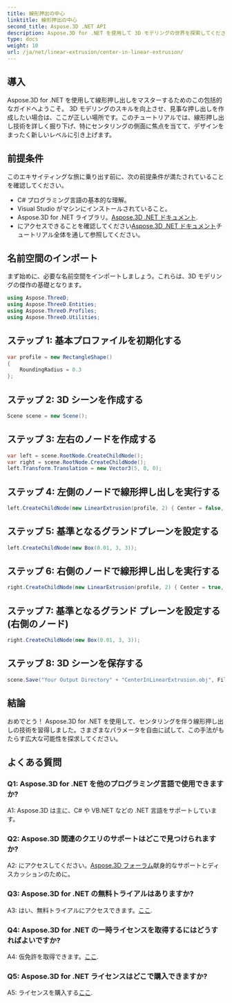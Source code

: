 ```yaml
---
title: 線形押出の中心
linktitle: 線形押出の中心
second_title: Aspose.3D .NET API
description: Aspose.3D for .NET を使用して 3D モデリングの世界を探索してください。直線押し出し技術を中心に据えて、見事なデザインを作成し、創造性を解き放ちます。
type: docs
weight: 10
url: /ja/net/linear-extrusion/center-in-linear-extrusion/
---
```

## 導入

Aspose.3D for .NET を使用して線形押し出しをマスターするためのこの包括的なガイドへようこそ。 3D モデリングのスキルを向上させ、見事な押し出しを作成したい場合は、ここが正しい場所です。このチュートリアルでは、線形押し出し技術を詳しく掘り下げ、特にセンタリングの側面に焦点を当てて、デザインをまったく新しいレベルに引き上げます。

## 前提条件

このエキサイティングな旅に乗り出す前に、次の前提条件が満たされていることを確認してください。

- C# プログラミング言語の基本的な理解。
- Visual Studio がマシンにインストールされていること。
-  Aspose.3D for .NET ライブラリ。[Aspose.3D .NET ドキュメント](https://reference.aspose.com/3d/net/).
- にアクセスできることを確認してください[Aspose.3D .NET ドキュメント](https://reference.aspose.com/3d/net/)チュートリアル全体を通して参照してください。

## 名前空間のインポート

まず始めに、必要な名前空間をインポートしましょう。これらは、3D モデリングの傑作の基礎となります。

```csharp
using Aspose.ThreeD;
using Aspose.ThreeD.Entities;
using Aspose.ThreeD.Profiles;
using Aspose.ThreeD.Utilities;
```

## ステップ 1: 基本プロファイルを初期化する

```csharp
var profile = new RectangleShape()
{
    RoundingRadius = 0.3
};
```

## ステップ 2: 3D シーンを作成する

```csharp
Scene scene = new Scene();
```

## ステップ 3: 左右のノードを作成する

```csharp
var left = scene.RootNode.CreateChildNode();
var right = scene.RootNode.CreateChildNode();
left.Transform.Translation = new Vector3(5, 0, 0);
```

## ステップ 4: 左側のノードで線形押し出しを実行する

```csharp
left.CreateChildNode(new LinearExtrusion(profile, 2) { Center = false, Slices = 3 });
```

## ステップ 5: 基準となるグランドプレーンを設定する

```csharp
left.CreateChildNode(new Box(0.01, 3, 3));
```

## ステップ 6: 右側のノードで線形押し出しを実行する

```csharp
right.CreateChildNode(new LinearExtrusion(profile, 2) { Center = true, Slices = 3 });
```

## ステップ 7: 基準となるグランド プレーンを設定する (右側のノード)

```csharp
right.CreateChildNode(new Box(0.01, 3, 3));
```

## ステップ 8: 3D シーンを保存する

```csharp
scene.Save("Your Output Directory" + "CenterInLinearExtrusion.obj", FileFormat.WavefrontOBJ);
```

## 結論

おめでとう！ Aspose.3D for .NET を使用して、センタリングを伴う線形押し出しの技術を習得しました。さまざまなパラメータを自由に試して、この手法がもたらす広大な可能性を探求してください。

## よくある質問

### Q1: Aspose.3D for .NET を他のプログラミング言語で使用できますか?

A1: Aspose.3D は主に、C# や VB.NET などの .NET 言語をサポートしています。

### Q2: Aspose.3D 関連のクエリのサポートはどこで見つけられますか?

 A2: にアクセスしてください。[Aspose.3D フォーラム](https://forum.aspose.com/c/3d/18)献身的なサポートとディスカッションのために。

### Q3: Aspose.3D for .NET の無料トライアルはありますか?

 A3: はい、無料トライアルにアクセスできます。[ここ](https://releases.aspose.com/).

### Q4: Aspose.3D for .NET の一時ライセンスを取得するにはどうすればよいですか?

 A4: 仮免許を取得できます。[ここ](https://purchase.aspose.com/temporary-license/).

### Q5: Aspose.3D for .NET ライセンスはどこで購入できますか?

 A5: ライセンスを購入する[ここ](https://purchase.aspose.com/buy).
